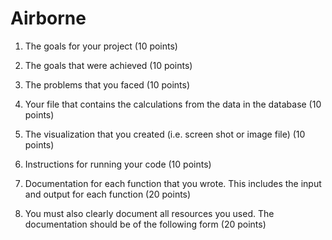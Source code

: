 # Airborne
1. The goals for your project (10 points)


2. The goals that were achieved (10 points)


3. The problems that you faced (10 points)


4. Your file that contains the calculations from the data in the database (10 points)


5. The visualization that you created (i.e. screen shot or image file) (10 points)


6. Instructions for running your code (10 points)


7. Documentation for each function that you wrote. This includes the input and output for
each function (20 points)


8. You must also clearly document all resources you used. The documentation should be of
the following form (20 points)

